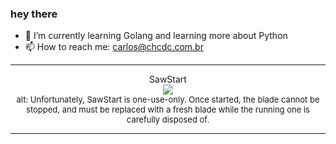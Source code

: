 ### hey there 

- :seedling: I’m currently learning Golang and learning more about Python
- :mailbox: How to reach me: carlos@chcdc.com.br


---


<!-- xkcd -->
<p align="center">SawStart</br><img src=https://imgs.xkcd.com/comics/sawstart.png></br><font size =2>alt: Unfortunately, SawStart is one-use-only. Once started, the blade cannot be stopped, and must be replaced with a fresh blade while the running one is carefully disposed of.</br></font></p></table></p> 


<!-- xkcd -->
---
